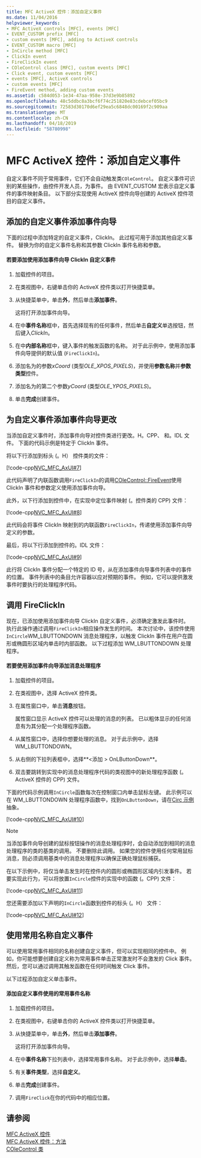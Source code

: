```yaml
---
title: MFC ActiveX 控件：添加自定义事件
ms.date: 11/04/2016
helpviewer_keywords:
- MFC ActiveX controls [MFC], events [MFC]
- EVENT_CUSTOM prefix [MFC]
- custom events [MFC], adding to ActiveX controls
- EVENT_CUSTOM macro [MFC]
- InCircle method [MFC]
- ClickIn event
- FireClickIn event
- COleControl class [MFC], custom events [MFC]
- Click event, custom events [MFC]
- events [MFC], ActiveX controls
- custom events [MFC]
- FireEvent method, adding custom events
ms.assetid: c584d053-1e34-47aa-958e-37d3e9b85892
ms.openlocfilehash: 48c5ddbc8a3bcf6f74c251820e83cdebcef05bc9
ms.sourcegitcommit: 72583d30170d6ef29ea5c6848dc00169f2c909aa
ms.translationtype: MT
ms.contentlocale: zh-CN
ms.lasthandoff: 04/18/2019
ms.locfileid: "58780998"
---
```

# <a name="mfc-activex-controls-adding-custom-events"></a>MFC ActiveX 控件：添加自定义事件

自定义事件不同于常用事件，它们不会自动触发类`COleControl`。 自定义事件可识别的某些操作，由控件开发人员，为事件。 由 EVENT_CUSTOM 宏表示自定义事件的事件映射条目。 以下部分实现使用 ActiveX 控件向导创建的 ActiveX 控件项目的自定义事件。

##  <a name="_core_adding_a_custom_event_with_classwizard"></a> 添加的自定义事件添加事件向导

下面的过程中添加特定的自定义事件，ClickIn。 此过程可用于添加其他自定义事件。 替换为你的自定义事件名称和其参数 ClickIn 事件名称和参数。

#### <a name="to-add-the-clickin-custom-event-using-the-add-event-wizard"></a>若要添加使用添加事件向导 ClickIn 自定义事件

1. 加载控件的项目。

1. 在类视图中，右键单击你的 ActiveX 控件类以打开快捷菜单。

1. 从快捷菜单中，单击**外**，然后单击**添加事件**。

   这将打开添加事件向导。

1. 在中**事件名称**框中，首先选择现有的任何事件，然后单击**自定义**单选按钮，然后键入*ClickIn*。

1. 在中**内部名称**框中，键入事件的触发函数的名称。 对于此示例中，使用添加事件向导提供的默认值 (`FireClickIn`)。

1. 添加名为的参数*xCoord* (类型*OLE_XPOS_PIXELS*)，并使用**参数名称**并**参数类型**控件。

1. 添加名为的第二个参数*yCoord* (类型*OLE_YPOS_PIXELS*)。

1. 单击**完成**创建事件。

##  <a name="_core_classwizard_changes_for_custom_events"></a> 为自定义事件添加事件向导更改

当添加自定义事件时，添加事件向导对控件类进行更改。H。CPP、 和。IDL 文件。 下面的代码示例是特定于 ClickIn 事件。

将以下行添加到标头 (。H） 控件类的文件：

[!code-cpp[NVC_MFC_AxUI#7](../mfc/codesnippet/cpp/mfc-activex-controls-adding-custom-events_1.h)]

此代码声明了内联函数调用`FireClickIn`的调用[COleControl::FireEvent](../mfc/reference/colecontrol-class.md#fireevent)使用 ClickIn 事件和参数定义使用添加事件向导。

此外，以下行添加到控件中，在实现中定位事件映射 (。控件类的 CPP) 文件：

[!code-cpp[NVC_MFC_AxUI#8](../mfc/codesnippet/cpp/mfc-activex-controls-adding-custom-events_2.cpp)]

此代码会将事件 ClickIn 映射到的内联函数`FireClickIn`，传递使用添加事件向导定义的参数。

最后，将以下行添加到控件的。IDL 文件：

[!code-cpp[NVC_MFC_AxUI#9](../mfc/codesnippet/cpp/mfc-activex-controls-adding-custom-events_3.idl)]

此行将 ClickIn 事件分配一个特定的 ID 号，从在添加事件向导事件列表中的事件的位置。 事件列表中的条目允许容器以应对预期的事件。 例如，它可以提供激发事件时要执行的处理程序代码。

##  <a name="_core_calling_fireclickin"></a> 调用 FireClickIn

现在，已添加使用添加事件向导 ClickIn 自定义事件，必须确定激发此事件时。 执行此操作通过调用`FireClickIn`相应操作发生的时间。 本次讨论中，该控件使用`InCircle`WM_LBUTTONDOWN 消息处理程序，以触发 ClickIn 事件在用户在圆形或椭圆形区域内单击时内部函数。 以下过程添加 WM_LBUTTONDOWN 处理程序。

#### <a name="to-add-a-message-handler-with-the-add-event-wizard"></a>若要使用添加事件向导添加消息处理程序

1. 加载控件的项目。

1. 在类视图中，选择 ActiveX 控件类。

1. 在属性窗口中，单击**消息**按钮。

   属性窗口显示 ActiveX 控件可以处理的消息的列表。 已以粗体显示的任何消息有为其分配一个处理程序函数。

1. 从属性窗口中，选择你想要处理的消息。 对于此示例中，选择 WM_LBUTTONDOWN。

1. 从右侧的下拉列表框中，选择**\<添加 > OnLButtonDown**。

1. 双击要跳转到实现中的消息处理程序代码的类视图中的新处理程序函数 (。ActiveX 控件的 CPP) 文件。

下面的代码示例调用`InCircle`函数每次在控制窗口内单击鼠标左键。 此示例可以在 WM_LBUTTONDOWN 处理程序函数中，找到`OnLButtonDown`，请在[Circ 示例](../overview/visual-cpp-samples.md)抽象。

[!code-cpp[NVC_MFC_AxUI#10](../mfc/codesnippet/cpp/mfc-activex-controls-adding-custom-events_4.cpp)]

> [!NOTE]
>  当添加事件向导创建的鼠标按钮操作的消息处理程序时，会自动添加到相同的消息处理程序的类的基类的调用。 不要删除此调用。 如果您的控件使用任何常用鼠标消息，则必须调用基类中的消息处理程序以确保正确处理鼠标捕获。

在以下示例中，将仅当单击发生时在控件内的圆形或椭圆形区域内引发事件。 若要实现此行为，可以将放置`InCircle`控件的实现中的函数 (。CPP) 文件：

[!code-cpp[NVC_MFC_AxUI#11](../mfc/codesnippet/cpp/mfc-activex-controls-adding-custom-events_5.cpp)]

您还需要添加以下声明的`InCircle`函数到控件的标头 (。H） 文件：

[!code-cpp[NVC_MFC_AxUI#12](../mfc/codesnippet/cpp/mfc-activex-controls-adding-custom-events_6.h)]

##  <a name="_core_custom_events_with_stock_names"></a> 使用常用名称自定义事件

可以使用常用事件相同的名称创建自定义事件，但可以实现相同的控件中。 例如，你可能想要创建自定义称为常用事件单击正常激发时不会激发的 Click 事件。 然后，您可以通过调用其触发函数在任何时间触发 Click 事件。

以下过程添加自定义单击事件。

#### <a name="to-add-a-custom-event-that-uses-a-stock-event-name"></a>添加自定义事件使用的常用事件名称

1. 加载控件的项目。

1. 在类视图中，右键单击你的 ActiveX 控件类以打开快捷菜单。

1. 从快捷菜单中，单击**外**，然后单击**添加事件**。

   这将打开添加事件向导。

1. 在中**事件名称**下拉列表中，选择常用事件名称。 对于此示例中，选择**单击**。

1. 有关**事件类型**，选择**自定义**。

1. 单击**完成**创建事件。

1. 调用`FireClick`在你的代码中的相应位置。

## <a name="see-also"></a>请参阅

[MFC ActiveX 控件](../mfc/mfc-activex-controls.md)<br/>
[MFC ActiveX 控件：方法](../mfc/mfc-activex-controls-methods.md)<br/>
[COleControl 类](../mfc/reference/colecontrol-class.md)
